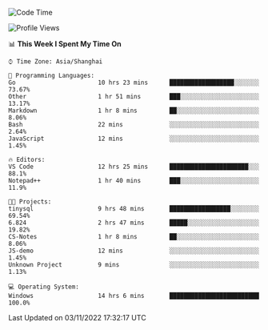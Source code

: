 <!--START_SECTION:waka-->
![Code Time](http://img.shields.io/badge/Code%20Time-284%20hrs-blue)

![Profile Views](http://img.shields.io/badge/Profile%20Views-3-blue)

📊 **This Week I Spent My Time On** 

```text
⌚︎ Time Zone: Asia/Shanghai

💬 Programming Languages: 
Go                       10 hrs 23 mins      ██████████████████░░░░░░░   73.67% 
Other                    1 hr 51 mins        ███░░░░░░░░░░░░░░░░░░░░░░   13.17% 
Markdown                 1 hr 8 mins         ██░░░░░░░░░░░░░░░░░░░░░░░   8.06% 
Bash                     22 mins             ░░░░░░░░░░░░░░░░░░░░░░░░░   2.64% 
JavaScript               12 mins             ░░░░░░░░░░░░░░░░░░░░░░░░░   1.45%

🔥 Editors: 
VS Code                  12 hrs 25 mins      ██████████████████████░░░   88.1% 
Notepad++                1 hr 40 mins        ███░░░░░░░░░░░░░░░░░░░░░░   11.9%

🐱‍💻 Projects: 
tinysql                  9 hrs 48 mins       █████████████████░░░░░░░░   69.54% 
6.824                    2 hrs 47 mins       █████░░░░░░░░░░░░░░░░░░░░   19.82% 
CS-Notes                 1 hr 8 mins         ██░░░░░░░░░░░░░░░░░░░░░░░   8.06% 
JS-demo                  12 mins             ░░░░░░░░░░░░░░░░░░░░░░░░░   1.45% 
Unknown Project          9 mins              ░░░░░░░░░░░░░░░░░░░░░░░░░   1.13%

💻 Operating System: 
Windows                  14 hrs 6 mins       █████████████████████████   100.0%

```


 Last Updated on 03/11/2022 17:32:17 UTC
<!--END_SECTION:waka-->